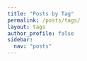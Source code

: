 ```yaml
---
title: "Posts by Tag"
permalink: /posts/tags/
layout: tags
author_profile: false
sidebar:
  nav: "posts"
---
```

